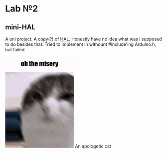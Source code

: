# Lab №2

## mini-HAL
A uni project. A copy(?) of [HAL](https://github.com/arduino/ArduinoCore-avr/blob/master/cores/arduino/wiring_digital.c).
Honestly have no idea what was i supposed to do besides that.
Tried to implement in withount #include'ing Arduino.h, but failed

![Cat](/pics/cat_cat.gif)
An apologetic cat